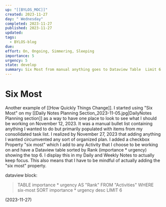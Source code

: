 ```yaml
---
up: "[[BYLOS_MOC]]"
created: 2023-11-27
day: " Wednesday"
completed: 2023-11-27
published: 2023-11-27
updated: 
tags:
  - BYLOS-blog
due: 
effort: On, Ongoing, Simmering, Sleeping
importance: 5
urgency: 5
state: develop
summary: Six Most from manual anything goes to Dataview Table  Limit 6.
---
```

# Six Most

Another example of [[How Quickly Things Change]]. I started using "Six  Most" on my [[Daily Notes Planning Section_2023-11-05.jpg|DailyNotes Planning section]] as a way to have one place to look to see what I should be working on November 12, 2023. It was a manual bullet list containing  anything I wanted to do but primarily populated with items from my consolidated task list. I realized by November 27, 2023 that adding anything I wanted circumvented any sort of organized plan. I added a checkbox Property "six most" which I add to any Activity that I choose to be working on and have a Dataview table sorted by Rank (importance * urgency) showing the top 6. I display this in my Daily and Weekly Notes to actually keep focus. This also means that I have to be mindful of actually adding  the "six most" property. 

dataview block:
>    TABLE importance * urgency AS "Rank" 
 >   FROM "Activities"
 >   WHERE six-most
 >   SORT importance * urgency desc
 >   LIMIT 6


(2023-11-27)
